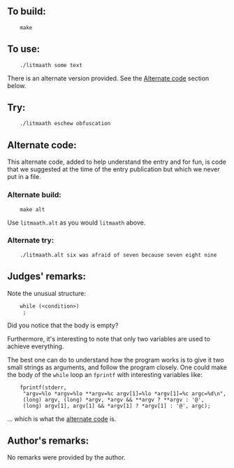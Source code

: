 ## To build:

``` <!---sh-->
    make
```


## To use:

``` <!---sh-->
    ./litmaath some text
```

There is an alternate version provided. See the [Alternate
code](#alternate-code) section below.


## Try:

``` <!---sh-->
    ./litmaath eschew obfuscation
```


## Alternate code:

This alternate code, added to help understand the entry and for fun, is code
that we suggested at the time of the entry publication but which we never put in
a file.


### Alternate build:

``` <!---sh-->
    make alt
```

Use `litmaath.alt` as you would `litmaath` above.


### Alternate try:

``` <!---sh-->
    ./litmaath.alt six was afraid of seven because seven eight nine
```


## Judges' remarks:

Note the unusual structure:


``` <!---c-->
    while (<condition>)
	 ;
```

Did you notice that the body is empty?

Furthermore, it's interesting to note that only two variables are
used to achieve everything.

The best one can do to understand how the program works is to give it
two small strings as arguments, and follow the program closely.  One
could make the body of the `while` loop an `fprintf` with interesting
variables like:


``` <!---c-->
    fprintf(stderr,
	 "argv=%lo *argv=%lo **argv=%c argv[1]=%lo *argv[1]=%c argc=%d\n",
	 (long) argv, (long) *argv, *argv && **argv ? **argv : '@',
	 (long) argv[1], argv[1] && *argv[1] ? *argv[1] : '@', argc);
```

... which is what the [alternate code](#alternate-code) is.


## Author's remarks:

No remarks were provided by the author.


<!--

    Copyright © 1984-2024 by Landon Curt Noll. All Rights Reserved.

    You are free to share and adapt this file under the terms of this license:

        Creative Commons Attribution-ShareAlike 4.0 International (CC BY-SA 4.0)

    For more information, see:

        https://creativecommons.org/licenses/by-sa/4.0/

-->
